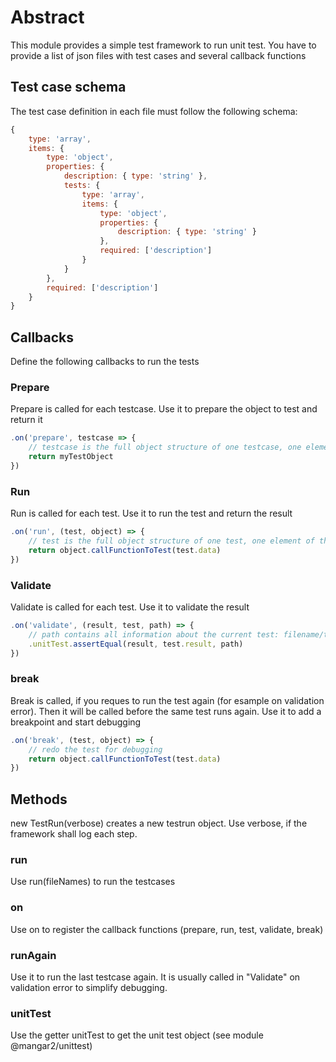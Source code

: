 # Abstract

This module provides a simple test framework to run unit test. You have to provide a list of json files with test cases and several callback functions

## Test case schema

The test case definition in each file must follow the following schema:

```JavaScript
{
    type: 'array',
    items: {
        type: 'object',
        properties: {
            description: { type: 'string' },
            tests: {
                type: 'array',
                items: {
                    type: 'object',
                    properties: {
                        description: { type: 'string' }
                    },
                    required: ['description']
                }
            }
        },
        required: ['description']
    }
}
```

## Callbacks

Define the following callbacks to run the tests

### Prepare

Prepare is called for each testcase. Use it to prepare the object to test and return it

```JavaScript
.on('prepare', testcase => {
    // testcase is the full object structure of one testcase, one element of the topmost array
    return myTestObject
})
```

### Run

Run is called for each test. Use it to run the test and return the result

```JavaScript
.on('run', (test, object) => {
    // test is the full object structure of one test, one element of the inner array (property tests)
    return object.callFunctionToTest(test.data)
})
```

### Validate

Validate is called for each test. Use it to validate the result

```JavaScript
.on('validate', (result, test, path) => {
    // path contains all information about the current test: filename/testcase description/test description
    .unitTest.assertEqual(result, test.result, path)
})
```

### break

Break is called, if you reques to run the test again (for esample on validation error). Then it will be called before the same test runs again. Use it to add a breakpoint and start debugging

```JavaScript
.on('break', (test, object) => {
    // redo the test for debugging
    return object.callFunctionToTest(test.data)
})
```

## Methods

new TestRun(verbose) creates a new testrun object. Use verbose, if the framework shall log each step.

### run

Use run(fileNames) to run the testcases

### on

Use on to register the callback functions (prepare, run, test, validate, break)

### runAgain

Use it to run the last testcase again. It is usually called in "Validate" on validation error to simplify debugging.

### unitTest

Use the getter unitTest to get the unit test object (see module @mangar2/unittest)
